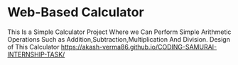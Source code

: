 # Web-Based Calculator
This Is a Simple Calculator Project Where we Can Perform Simple Arithmetic Operations Such as Addition,Subtraction,Multiplication And Division.
Design of This Calculator  https://akash-verma86.github.io/CODING-SAMURAI-INTERNSHIP-TASK/
